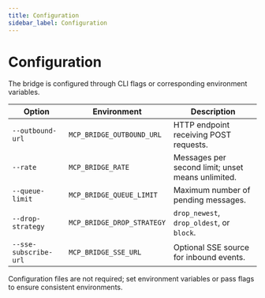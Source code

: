 ```yaml
---
title: Configuration
sidebar_label: Configuration
---
```


# Configuration

The bridge is configured through CLI flags or corresponding environment variables.

| Option | Environment | Description |
|--------|-------------|-------------|
| `--outbound-url` | `MCP_BRIDGE_OUTBOUND_URL` | HTTP endpoint receiving POST requests. |
| `--rate` | `MCP_BRIDGE_RATE` | Messages per second limit; unset means unlimited. |
| `--queue-limit` | `MCP_BRIDGE_QUEUE_LIMIT` | Maximum number of pending messages. |
| `--drop-strategy` | `MCP_BRIDGE_DROP_STRATEGY` | `drop_newest`, `drop_oldest`, or `block`. |
| `--sse-subscribe-url` | `MCP_BRIDGE_SSE_URL` | Optional SSE source for inbound events. |

Configuration files are not required; set environment variables or pass flags to ensure consistent environments.

